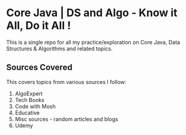   # Core Java | DS and Algo - Know it All, Do it All !

This is a single repo for all my practice/exploration on Core Java, Data Structures & Algorithms and related topics.

## Sources Covered

This covers topics from various sources I follow:

1. AlgoExpert
2. Tech Books
3. Code with Mosh
4. Educative
5. Misc sources - random articles and blogs
6. Udemy

